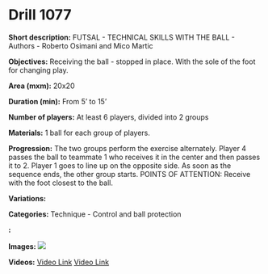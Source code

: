 # Drill 1077

**Short description:**
FUTSAL - TECHNICAL SKILLS WITH THE BALL - Authors - Roberto Osimani and Mico Martic

**Objectives:**
Receiving the ball - stopped in place. With the sole of the foot for changing play.

**Area (mxm):**
20x20

**Duration (min):**
From 5’ to 15’

**Number of players:**
At least 6 players, divided into 2 groups

**Materials:**
1 ball for each group of players.

**Progression:**
The two groups perform the exercise alternately. Player 4 passes the ball to teammate 1 who receives it in the center and then passes it to 2. Player 1 goes to line up on the opposite side. As soon as the sequence ends, the other group starts. POINTS OF ATTENTION: Receive with the foot closest to the ball.

**Variations:**


**Categories:**
Technique - Control and ball protection

**:**


**Images:**
![](https://www.coachingfutsal.com/\images\42d6a40863c79834920fb86f1728ce468d88d6f9d47e1cb8ac5a9d147ad121033918b9c057605e80f0387be8b620c44d34d77c0850410edcea2e90fdfc2e57be52c1c9da56211.jpg)

**Videos:**
[Video Link](https://www.youtube.com/embed/T-GAFAIjhpY)
[Video Link](https://www.youtube.com/embed/gIoCTJx63xw)

